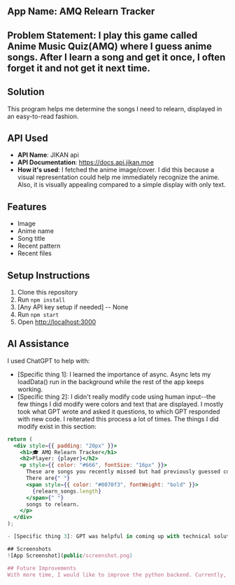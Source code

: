 ## App Name: AMQ Relearn Tracker

## Problem Statement: I play this game called Anime Music Quiz(AMQ) where I guess anime songs. After I learn a song and get it once, I often forget it and not get it next time. 

## Solution
This program helps me determine the songs I need to relearn, displayed in an easy-to-read fashion.

## API Used
- **API Name**: JIKAN api
- **API Documentation**: https://docs.api.jikan.moe
- **How it's used**: I fetched the anime image/cover. I did this because a visual representation could help me immediately recognize the anime. Also, it is visually appealing compared to a simple display with only text.

## Features
- Image
- Anime name
- Song title
- Recent pattern
- Recent files

## Setup Instructions
1. Clone this repository
2. Run `npm install`
3. [Any API key setup if needed] -- None
4. Run `npm start`
5. Open [http://localhost:3000](http://localhost:3000)

## AI Assistance
I used ChatGPT to help with:
- [Specific thing 1]: I learned the importance of async. Async lets my loadData() run in the background while the rest of the app keeps working. 
- [Specific thing 2]: I didn't really modify code using human input--the few things I did modify were colors and text that are displayed. I mostly took what GPT wrote and asked it questions, to which GPT responded with new code. I reiterated this process a lot of times. The things I did modify exist in this section:

```jsx
return (
  <div style={{ padding: "20px" }}>
    <h1>🎓 AMQ Relearn Tracker</h1>
    <h2>Player: {player}</h2>
    <p style={{ color: "#666", fontSize: "16px" }}>
      These are songs you recently missed but had previously guessed correctly.{" "}
      There are{" "}
      <span style={{ color: "#0070f3", fontWeight: "bold" }}>
        {relearn_songs.length}
      </span>{" "}
      songs to relearn.
    </p>
  </div>
);

- [Specific thing 3]: GPT was helpful in coming up with technical solutions I didn't know how to implement. For example, it helped me with making the table look evenly distributed(columns are evenly distributed and not skewed). It also helped me fetch images from JIKAN api. 

## Screenshots
![App Screenshot](public/screenshot.png)

## Future Improvements
With more time, I would like to improve the python backend. Currently, I search for the most 3 recent attempts. However, I might want to expand that to 5 or shorten it to 2, depending on the player. I might also want to visually represent how confident the player is for each anime using a heat map/chart--grouping by the anime title, we search for all songs and guesses and tally them. A chart showing the most confident anime would be pretty nice, even though it doesn't specifically tailor to learning. 
